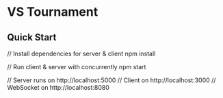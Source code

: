 # VS Tournament


## Quick Start

// Install dependencies for server & client
npm install

// Run client & server with concurrently
npm start

// Server runs on http://localhost:5000 
// Client on http://localhost:3000
// WebSocket on http://localhost:8080

